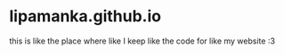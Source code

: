 # lipamanka.github.io
this is like the place where like I keep like the code for like my website :3 
